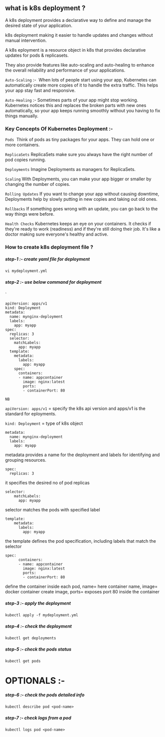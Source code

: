 ## what is k8s deployment ?


A k8s deployment provides a declarative way to define and manage the desired state of your application.

k8s deployment making it easier to handle updates and changes without manual intervention. 

A k8s eployment is a resource object in k8s that provides declarative updates for pods & replicasets.

They also provide features like auto-scaling and auto-healing to enhance the overall reliability and performance of your applications.

`Auto-Scaling` :-  When lots of people start using your app, Kubernetes can automatically create more copies of it to handle the extra traffic. This helps your app stay fast and responsive. 



`Auto-Healing` :- Sometimes parts of your app might stop working. Kubernetes notices this and replaces the broken parts with new ones automatically, so your app keeps running smoothly without you having to fix things manually.




### Key Concepts Of Kubernetes Deployment :- 


`Pods`  Think of pods as tiny packages for your apps. They can hold one or more containers. 

`ReplicaSets` ReplicaSets make sure you always have the right number of pod copies running. 

`Deployments` Imagine Deployments as managers for ReplicaSets.

`Scaling` With Deployments, you can make your app bigger or smaller by changing the number of copies. 

`Rolling Updates` If you want to change your app without causing downtime, Deployments help by slowly putting in new copies and taking out old ones.

`Rollbacks` If something goes wrong with an update, you can go back to the way things were before. 

`Health Checks` Kubernetes keeps an eye on your containers. It checks if they're ready to work (readiness) and if they're still doing their job. It's like a doctor making sure everyone's healthy and active.




### How to create k8s deployment file ?


##### step-1 :- create yaml file for deployment


```
vi mydeployment.yml
```


##### step-2 :- use below command for deployment
`


```
apiVersion: apps/v1
kind: Deployment
metadata:
  name: mynginx-deployment
  labels:
    app: myapp
spec:
  replicas: 3
  selector:
    matchLabels:
      app: myapp
  template:
    metadata:
      labels:
        app: myapp
    spec:
      containers:
      - name: appcontainer
        image: nginx:latest
        ports:
        - containerPort: 80

```

`NB`

`apiVersion: apps/v1`  = specify the k8s api version and apps/v1 is the standard for eployments.

`kind: Deployment`  = type of k8s object

```
metadata:
  name: mynginx-deployment
  labels:
    app: myapp
```

metadata provides a name for the deployment and labels for identifying and grouping resources.

```
spec:
  replicas: 3
```
it specifies the desired no of pod replicas


```
selector:
    matchLabels:
      app: myapp
```
selector matches the pods with specified label


```
template:
    metadata:
      labels:
        app: myapp
```

the template defines the pod specification, including labels that match the selector


```
spec:
      containers:
      - name: appcontainer
        image: nginx:latest
        ports:
        - containerPort: 80
```

define the container inside each pod, name= here container name, image= docker container create image, ports= exposes port 80 inside the container



##### step-3 :- apply the deployment


```
kubectl apply -f mydeployment.yml
```


##### step-4 :- check the deployment


```
kubectl get deployments
```


##### step-5 :- check the pods status


```
kubectl get pods
```

OPTIONALS :-
==================


##### step-6 :- check the pods detailed info


```
kubectl describe pod <pod-name>
```


##### step-7 :- check logs from a pod


```
kubectl logs pod <pod-name>
```
